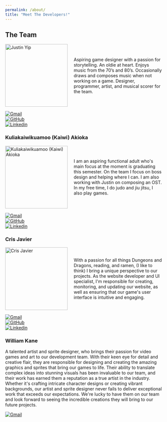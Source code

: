 ```yaml
---
permalink: /about/
title: "Meet The Developers!"
---
```


## The Team


<div style="display: flex; align-items: center;">
  <img src="/AnswerForTheDust/assets/images/justin.jpg" alt="Justin Yip" style="width: 200px; height: auto; margin-right: 20px;">
  <p style="flex-grow: 1;">Aspiring game designer with a passion for storytelling. An oldie at heart. Enjoys music from the 70’s and 80’s. Occasionally draws and composes music when not working on a game. Designer, programmer, artist, and musical scorer for the team.</p>
</div>

[![Gmail](https://img.shields.io/badge/Gmail-D14836?style=for-the-badge&logo=gmail&logoColor=white)](jyip808@hawaii.edu)
<br>
[![GitHub](https://badgen.net/badge/icon/github?icon=github&label)](https://jyip808.github.io/)
<br>
[![Linkedin](https://img.shields.io/badge/LinkedIn-0077B5?style=for-the-badge&logo=linkedin&logoColor=white)](https://www.linkedin.com/in/justin-yip-bb305421b?original_referer=)

### Kuliakaiwikuamoo (Kaiwi) Akioka

<div style="display: flex; align-items: center;">
  <img src="/AnswerForTheDust/assets/images/kaiwi.jpg" alt="Kuliakaiwikuamoo (Kaiwi) Akioka" style="width: 200px; height: auto; margin-right: 20px;">
  <p style="flex-grow: 1;">I am an aspiring functional adult who's main focus at the moment is graduating this semester. On the team I focus on boss design and helping where I can. I am also working with Justin on composing an OST. In my free time, I do judo and jiu jitsu, I also play games.</p>
</div>

[![Gmail](https://img.shields.io/badge/Gmail-D14836?style=for-the-badge&logo=gmail&logoColor=white)](kakioka@hawaii.edu)
<br>
[![GitHub](https://badgen.net/badge/icon/github?icon=github&label)](https://kakioka.github.io/)
<br>
[![Linkedin](https://img.shields.io/badge/LinkedIn-0077B5?style=for-the-badge&logo=linkedin&logoColor=white)](https://www.linkedin.com/in/changeme/)

### Cris Javier

<div style="display: flex; align-items: center;">
  <img src="/AnswerForTheDust/assets/images/crisj.jpg" alt="Cris Javier" style="width: 200px; height: auto; margin-right: 20px;">
  <p style="flex-grow: 1;">With a passion for all things Dungeons and Dragons, reading, and ramen, (I like to think) I bring a unique perspective to our projects. As the website developer and UI specialist, I'm responsible for creating, monitoring, and updating our website, as well as ensuring that our game's user interface is intuitive and engaging.</p>
</div>

[![Gmail](https://img.shields.io/badge/Gmail-D14836?style=for-the-badge&logo=gmail&logoColor=white)](crisj@hawaii.edu)
<br>
[![GitHub](https://badgen.net/badge/icon/github?icon=github&label)](https://crisjavier.github.io)
<br>
[![Linkedin](https://img.shields.io/badge/LinkedIn-0077B5?style=for-the-badge&logo=linkedin&logoColor=white)](https://www.linkedin.com/in/crisj?original_referer=)

### William Kane

A talented artist and sprite designer, who brings their passion for video games and art to our development team. With their keen eye for detail and creative flair, they are responsible for designing and creating the amazing graphics and sprites that bring our games to life. Their ability to translate complex ideas into stunning visuals has been invaluable to our team, and their work has earned them a reputation as a true artist in the industry. Whether it's crafting intricate character designs or creating vibrant backgrounds, our artist and sprite designer never fails to deliver exceptional work that exceeds our expectations. We're lucky to have them on our team and look forward to seeing the incredible creations they will bring to our future projects.

[![Gmail](https://img.shields.io/badge/Gmail-D14836?style=for-the-badge&logo=gmail&logoColor=white)](wkkane@hawaii.edu)
